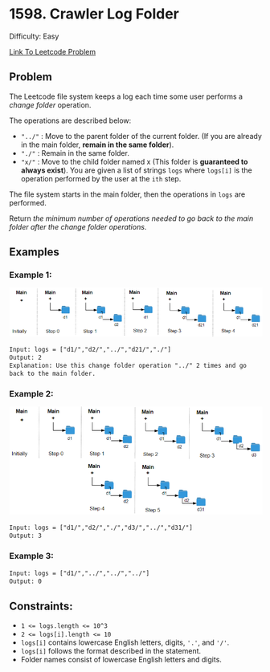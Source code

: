 # 1598. Crawler Log Folder
Difficulty: Easy

[Link To Leetcode Problem](https://leetcode.com/problems/crawler-log-folder/)

## Problem
The Leetcode file system keeps a log each time some user performs a *change folder* operation.

The operations are described below:

- `"../"` : Move to the parent folder of the current folder. (If you are already in the main folder, **remain in the same folder**).
- `"./"` : Remain in the same folder.
- `"x/"` : Move to the child folder named x (This folder is **guaranteed to always exist**).
You are given a list of strings `logs` where `logs[i]` is the operation performed by the user at the `ith` step.

The file system starts in the main folder, then the operations in `logs` are performed.

Return *the minimum number of operations needed to go back to the main folder after the change folder operations*.

## Examples
### Example 1:
![example1](./example1.png)
```
Input: logs = ["d1/","d2/","../","d21/","./"]
Output: 2
Explanation: Use this change folder operation "../" 2 times and go back to the main folder.
```
### Example 2:
![example2](./example2.png)
```
Input: logs = ["d1/","d2/","./","d3/","../","d31/"]
Output: 3
```
### Example 3:
```
Input: logs = ["d1/","../","../","../"]
Output: 0
```

## Constraints:
- `1 <= logs.length <= 10^3`
- `2 <= logs[i].length <= 10`
- `logs[i]` contains lowercase English letters, digits, `'.'`, and `'/'`.
- `logs[i]` follows the format described in the statement.
- Folder names consist of lowercase English letters and digits.